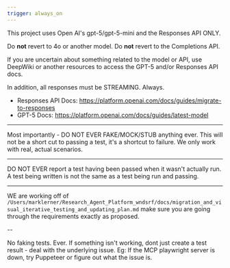 ```yaml
---
trigger: always_on
---
```


This project uses Open AI's gpt-5/gpt-5-mini and the Responses API ONLY. 

Do **not** revert to 4o or another model. Do **not** revert to the Completions API. 

If you are uncertain about something related to the model or API, use DeepWiki or another resources to access the GPT-5 and/or Responses API docs. 

In addition, all responses must be STREAMING. Always. 

- Responses API Docs: https://platform.openai.com/docs/guides/migrate-to-responses
- GPT-5 Docs: https://platform.openai.com/docs/guides/latest-model

---

Most importantly - DO NOT EVER FAKE/MOCK/STUB anything ever. This will not be a short cut to passing a test, it's a shortcut to failure. We only work with real, actual scenarios.

--- 

DO NOT EVER report a test having been passed when it wasn't actually run. A test being written is not the same as a test being run and passing.

---

WE are working off of `/Users/marklerner/Research_Agent_Platform_wndsrf/docs/migration_and_visual_iterative_testing_and_updating_plan.md` make sure you are going through the requirements exactly as proposed.

--

No faking tests. Ever. If something isn't working, dont just create a test result - deal with the underlying issue. Eg: If the MCP playwright server is down, try Puppeteer or figure out what the issue is. 